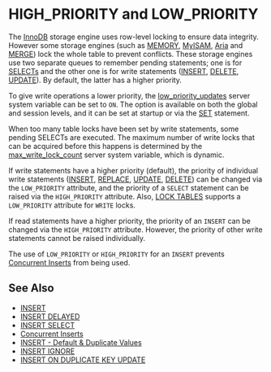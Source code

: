 # HIGH_PRIORITY and LOW_PRIORITY

The [InnoDB](/columns-storage-engines-and-plugins/storage-engines/innodb) storage engine uses row-level locking to ensure data integrity. However some storage engines (such as [MEMORY](/replication/optimization-and-tuning/query-optimizations/guiduuid-performance/mariadb/memory-storage-engine), [MyISAM](/kb/en/myisam/), [Aria](/columns-storage-engines-and-plugins/storage-engines/aria) and [MERGE](/columns-storage-engines-and-plugins/storage-engines/merge)) lock the whole table to prevent conflicts. These storage engines use two separate queues to remember pending statements; one is for [SELECTs](/sql-statements-structure/sql-statements/data-manipulation/selecting-data/select) and the other one is for write statements ([INSERT](/sql-statements-structure/sql-statements/data-manipulation/inserting-loading-data/insert), [DELETE](/sql-statements-structure/sql-statements/data-manipulation/changing-deleting-data/delete), [UPDATE](/sql-statements-structure/sql-statements/data-manipulation/changing-deleting-data/update)). By default, the latter has a higher priority.

To give write operations a lower priority, the [low_priority_updates](/kb/en/server-system-variables/#low_priority_updates) server system variable can be set to `ON`. The option is available on both the global and session levels, and it can be set at startup or via the [SET](/sql-statements-structure/sql-statements/administrative-sql-statements/set-commands/set) statement.

When too many table locks have been set by write statements, some pending SELECTs are executed. The maximum number of write locks that can be acquired before this happens is determined by the [max_write_lock_count](/kb/en/server-system-variables/#max_write_lock_count) server system variable, which is dynamic.

If write statements have a higher priority (default), the priority of individual write statements ([INSERT](/sql-statements-structure/sql-statements/data-manipulation/inserting-loading-data/insert), [REPLACE](/sql-statements-structure/sql-statements/data-manipulation/changing-deleting-data/replace), [UPDATE](/sql-statements-structure/sql-statements/data-manipulation/changing-deleting-data/update), [DELETE](/sql-statements-structure/sql-statements/data-manipulation/changing-deleting-data/delete)) can be changed via the `LOW_PRIORITY` attribute, and the priority of a `SELECT` statement can be raised via the `HIGH_PRIORITY` attribute. Also, [LOCK TABLES](/kb/en/transactions-lock/) supports a `LOW_PRIORITY` attribute for `WRITE` locks.

If read statements have a higher priority, the priority of an `INSERT` can be changed via the `HIGH_PRIORITY` attribute. However, the priority of other write statements cannot be raised individually.

The use of `LOW_PRIORITY` or `HIGH_PRIORITY` for an `INSERT` prevents [Concurrent Inserts](/sql-statements-structure/sql-statements/data-manipulation/inserting-loading-data/concurrent-inserts) from being used.

## See Also

- [INSERT](/sql-statements-structure/sql-statements/data-manipulation/inserting-loading-data/insert)
- [INSERT DELAYED](/sql-statements-structure/sql-statements/data-manipulation/inserting-loading-data/insert-delayed)
- [INSERT SELECT](/sql-statements-structure/sql-statements/data-manipulation/inserting-loading-data/insert-select)
- [Concurrent Inserts](/sql-statements-structure/sql-statements/data-manipulation/inserting-loading-data/concurrent-inserts)
- [INSERT - Default &amp; Duplicate Values](/sql-statements-structure/sql-statements/data-manipulation/inserting-loading-data/insert-default-duplicate-values)
- [INSERT IGNORE](/sql-statements-structure/sql-statements/data-manipulation/inserting-loading-data/insert-ignore)
- [INSERT ON DUPLICATE KEY UPDATE](/sql-statements-structure/sql-statements/data-manipulation/inserting-loading-data/insert-on-duplicate-key-update)